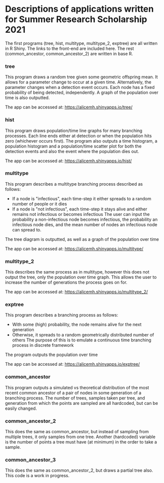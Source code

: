 # Descriptions of applications written for Summer Research Scholarship 2021

The first programs (tree, hist, multitype, multitype_2, exptree) are all written in R Shiny. The links to the front-end are included here.
The rest (common_ancestor, common_ancestor_2) are written in base R.

### tree
This program draws a random tree given some geometric offspring mean.
It allows for a parameter change to occur at a given time. Alternatively, the parameter changes when a detection event occurs. Each node has a fixed probability of being detected, independently.
A graph of the population over time is also outputted.

The app can be accessed at: https://alicemh.shinyapps.io/tree/

### hist
This program draws population/time line graphs for many branching processes.
Each line ends either at detection or when the population hits zero (whichever occurs first).
The program also outputs a time histogram, a population histogram and a population/time scatter plot for both the detection events and also the event where the population dies out.

The app can be accessed at: https://alicemh.shinyapps.io/hist/

### multitype
This program describes a multitype branching process described as follows:
 - If a node is "infectious", each time-step it either spreads to a random number of people or it dies
 - If a node is "not infectious", each time-step it stays alive and either remains not infectious or becomes infectious
The user can input the probability a non-infectious node becomes infectious, the probability an infectious node dies, and the mean number of nodes an infectious node can spread to. 

The tree diagram is outputted, as well as a graph of the population over time

The app can be accessed at: https://alicemh.shinyapps.io/multitype/

### multitype_2
This describes the same process as in multitype, however this does not output the tree, only the population over time graph. This allows the user to increase the number of generations the process goes on for.

The app can be accessed at: https://alicemh.shinyapps.io/multitype_2/

### exptree
This program describes a branching process as follows:
 - With some (high) probability, the node remains alive for the next generation
 - Otherwise, it spreads to a random geometrically distributed number of others
The purpose of this is to emulate a continuous time branching process in discrete framework

The program outputs the population over time

The app can be accessed at: https://alicemh.shinyapps.io/exptree/

### common_ancestor
This program outputs a simulated vs theoretical distribution of the most recent common ancestor of a pair of nodes in some generation of a branching process.
The number of trees, samples taken per tree, and generation from which the points are sampled are all hardcoded, but can be easily changed.

### common_ancestor_2
This does the same as common_ancestor, but instead of sampling from multiple trees, it only samples from one tree.
Another (hardcoded) variable is the number of points a tree must have (at minimum) in the order to take a sample.

### common_ancestor_3
This does the same as common_ancestor_2, but draws a partial tree also. This code is a work in progress.
